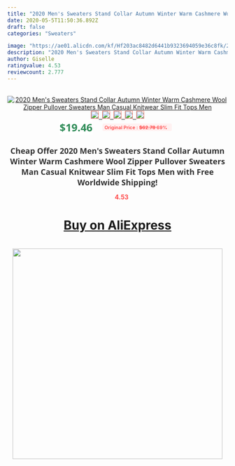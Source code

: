 ```yaml
---
title: "2020 Men's Sweaters Stand Collar Autumn Winter Warm Cashmere Wool Zipper Pullover Sweaters Man Casual Knitwear Slim Fit Tops Men"
date: 2020-05-5T11:50:36.892Z
draft: false
categories: "Sweaters"

image: "https://ae01.alicdn.com/kf/Hf203ac8482d6441b9323694059e36c8fk/2020-Men-s-Sweaters-Stand-Collar-Autumn-Winter-Warm-Cashmere-Wool-Zipper-Pullover-Sweaters-Man-Casual.jpg"
description: "2020 Men's Sweaters Stand Collar Autumn Winter Warm Cashmere Wool Zipper Pullover Sweaters Man Casual Knitwear Slim Fit Tops Men"
author: Giselle
ratingvalue: 4.53
reviewcount: 2.777
---
```

<br>
<div style="text-align: center;">
<a href="https://s.click.aliexpress.com/e/_ABpgLb" target="_blank" rel="nofollow noopener noreferrer"><img alt="2020 Men's Sweaters Stand Collar Autumn Winter Warm Cashmere Wool Zipper Pullover Sweaters Man Casual Knitwear Slim Fit Tops Men" class="magnifier-image" src="https://ae01.alicdn.com/kf/Hf203ac8482d6441b9323694059e36c8fk/2020-Men-s-Sweaters-Stand-Collar-Autumn-Winter-Warm-Cashmere-Wool-Zipper-Pullover-Sweaters-Man-Casual.jpg_640x640.jpg">
<br>
<img style="border:1px solid salmon" src="https://ae01.alicdn.com/kf/Hf203ac8482d6441b9323694059e36c8fk/2020-Men-s-Sweaters-Stand-Collar-Autumn-Winter-Warm-Cashmere-Wool-Zipper-Pullover-Sweaters-Man-Casual.jpg_120x120.jpg">&nbsp;&nbsp;<img style="border:1px solid salmon" src="https://ae01.alicdn.com/kf/Hc393fdaca6b74a0e9f28e5acd683a65ab/2020-Men-s-Sweaters-Stand-Collar-Autumn-Winter-Warm-Cashmere-Wool-Zipper-Pullover-Sweaters-Man-Casual.jpg_120x120.jpg">&nbsp;&nbsp;<img style="border:1px solid salmon" src="https://ae01.alicdn.com/kf/H6914f92e1eaa455c9e1392c780673ed9P/2020-Men-s-Sweaters-Stand-Collar-Autumn-Winter-Warm-Cashmere-Wool-Zipper-Pullover-Sweaters-Man-Casual.jpg_120x120.jpg">&nbsp;&nbsp;<img style="border:1px solid salmon" src="https://ae01.alicdn.com/kf/H3724efda636447bca93bb5b152fcf879E/2020-Men-s-Sweaters-Stand-Collar-Autumn-Winter-Warm-Cashmere-Wool-Zipper-Pullover-Sweaters-Man-Casual.jpg_120x120.jpg">&nbsp;&nbsp;<img style="border:1px solid salmon" src="https://ae01.alicdn.com/kf/H3370b2aaa1624f91b307e912a30c9f2f5/2020-Men-s-Sweaters-Stand-Collar-Autumn-Winter-Warm-Cashmere-Wool-Zipper-Pullover-Sweaters-Man-Casual.jpg_120x120.jpg"></a></div><br0>
<div style="text-align: center;"><span style="background-color: white; border: 0px; box-sizing: border-box; color: seagreen; display: inline-block; font-family: &quot;open sans&quot; , &quot;arial&quot; , &quot;helvetica&quot; , sans-serif , &quot;heiti&quot;; font-size: 24px; font-stretch: inherit; font-weight: 700; line-height: inherit; margin: 0px 10px 0px 0px; padding: 0px; vertical-align: middle;">$19.46 </span>
<span style="background: rgb(255 , 241 , 241); border-radius: 3px; border: 0px; box-sizing: border-box; color: #ff4747; display: inline-block; font-family: inherit; font-size: 12px; font-stretch: inherit; font-style: inherit; font-variant: inherit; font-weight: 600; line-height: inherit; margin: 0px; padding: 2px 5px; transform: scale(0.9); vertical-align: middle;">Original Price : <b style="text-decoration: line-through;">$62.78 </b> 69%&nbsp;&nbsp;</span></div>
<h1 style="color: #333333; display: inline-block; font-family: &quot;open sans&quot; , &quot;arial&quot; , &quot;helvetica&quot; , sans-serif , &quot;heiti&quot;; font-size: 18px; font-stretch: inherit; font-weight: 700; text-align: center;">Cheap Offer 2020 Men's Sweaters Stand Collar Autumn Winter Warm Cashmere Wool Zipper Pullover Sweaters Man Casual Knitwear Slim Fit Tops Men with Free Worldwide Shipping!</h1>
<div style="color: #ff4747; text-align: center;">
<img src="https://4.bp.blogspot.com/-M0ZcTcb-5uY/XleCXlxnR4I/AAAAAAAAAEc/OrjgMkXV1oMQFaCRZj5HQwOCBcu3w1FegCPcBGAYYCw/s1600/star.png" style="height: 15px;">&nbsp;<b>4.53</b></div>
<div class="button_cont" align="center"><a class="buynow_a" href="https://s.click.aliexpress.com/e/_ABpgLb" target="_blank" rel="nofollow noopener noreferrer"><H1>Buy on AliExpress</H1></a></div><br>
<div class="separator" style="clear: both; text-align: center;">
<img src="https://lh3.googleusercontent.com/-pTy5HemUv9M/XlePHvY0dAI/AAAAAAAAAE4/0nX5iRUoIWY8eMW9Dpxeirr157OZliDIgCLcBGAsYHQ/s1600/badge.gif" width="480">
</div>
